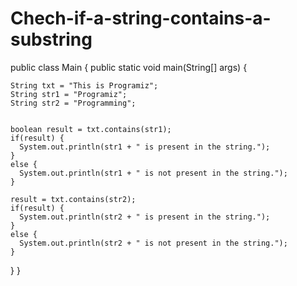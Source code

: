 # Chech-if-a-string-contains-a-substring
public class Main {
  public static void main(String[] args) {
   
    String txt = "This is Programiz";
    String str1 = "Programiz";
    String str2 = "Programming";

    
    boolean result = txt.contains(str1);
    if(result) {
      System.out.println(str1 + " is present in the string.");
    }
    else {
      System.out.println(str1 + " is not present in the string.");
    }

    result = txt.contains(str2);
    if(result) {
      System.out.println(str2 + " is present in the string.");
    }
    else {
      System.out.println(str2 + " is not present in the string.");
    }
  }
}
